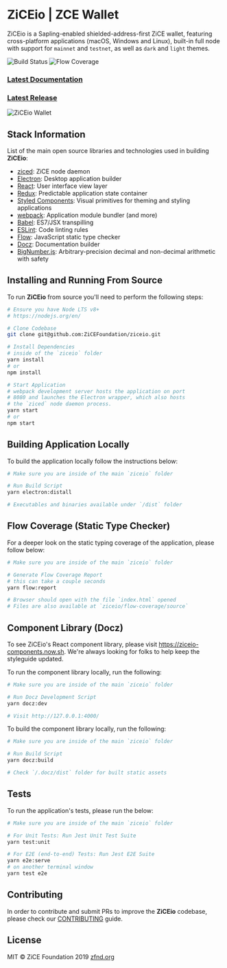 # ZiCEio | ZCE Wallet

ZiCEio is a Sapling-enabled shielded-address-first ZiCE wallet, featuring cross-platform applications (macOS, Windows and Linux), built-in full node with support for `mainnet` and `testnet`, as well as `dark` and `light` themes.

![Build Status](https://app.bitrise.io/app/a5bc7a8391d5501b/status.svg?token=SOuGNc3Qf9rCj3Osl-eHyQ&branch=master)
![Flow Coverage](./public/flow-coverage-badge.svg)

### [Latest Documentation](https://ziceiowallet.com)

### [Latest Release](https://github.com/ZiCEFoundation/ziceio/releases)

![ZiCEio Wallet](https://raw.githubusercontent.com/ZiCEFoundation/ziceio-docs/develop/docz/assets/dashboard.png)

## Stack Information

List of the main open source libraries and technologies used in building **ZiCEio**:

- [ziced](https://github.com/zice/zice): ZiCE node daemon
- [Electron](https://github.com/electron/electron): Desktop application builder
- [React](https://facebook.github.io/react/): User interface view layer
- [Redux](https://redux.js.org/): Predictable application state container
- [Styled Components](https://www.styled-components.com/): Visual primitives for theming and styling applications
- [webpack](https://webpack.github.io/): Application module bundler (and more)
- [Babel](https://babeljs.io/): ES7/JSX transpilling
- [ESLint](https://eslint.org/): Code linting rules
- [Flow](https://flow.org): JavaScript static type checker
- [Docz](https://docz.site): Documentation builder
- [BigNumber.js](https://github.com/MikeMcl/bignumber.js#readme): Arbitrary-precision decimal and non-decimal arithmetic with safety

## Installing and Running From Source

To run **ZiCEio** from source you'll need to perform the following steps:
```bash
# Ensure you have Node LTS v8+
# https://nodejs.org/en/

# Clone Codebase
git clone git@github.com:ZiCEFoundation/ziceio.git

# Install Dependencies
# inside of the `ziceio` folder
yarn install
# or
npm install

# Start Application
# webpack development server hosts the application on port
# 8080 and launches the Electron wrapper, which also hosts
# the `ziced` node daemon process.
yarn start
# or
npm start
```

## Building Application Locally

To build the application locally follow the instructions below:
```bash
# Make sure you are inside of the main `ziceio` folder

# Run Build Script
yarn electron:distall

# Executables and binaries available under `/dist` folder
```

## Flow Coverage (Static Type Checker)

For a deeper look on the static typing coverage of the application, please follow below:
```bash
# Make sure you are inside of the main `ziceio` folder

# Generate Flow Coverage Report
# this can take a couple seconds
yarn flow:report

# Browser should open with the file `index.html` opened
# Files are also available at `ziceio/flow-coverage/source`
```

## Component Library (Docz)

To see ZiCEio's React component library, please visit https://ziceio-components.now.sh. We're always looking for folks to help keep the styleguide updated.

To run the component library locally, run the following:
```bash
# Make sure you are inside of the main `ziceio` folder

# Run Docz Development Script
yarn docz:dev

# Visit http://127.0.0.1:4000/
```

To build the component library locally, run the following:
```bash
# Make sure you are inside of the main `ziceio` folder

# Run Build Script
yarn docz:build

# Check `/.docz/dist` folder for built static assets
```

## Tests

To run the application's tests, please run the below:
```bash
# Make sure you are inside of the main `ziceio` folder

# For Unit Tests: Run Jest Unit Test Suite
yarn test:unit

# For E2E (end-to-end) Tests: Run Jest E2E Suite
yarn e2e:serve
# on another terminal window
yarn test e2e
```

## Contributing

In order to contribute and submit PRs to improve the **ZiCEio** codebase, please check our [CONTRIBUTING](https://github.com/ZiCEFoundation/ziceio/blob/master/CONTRIBUTING.md) guide.

## License

MIT © ZiCE Foundation 2019 [zfnd.org](https://zfnd.org)
